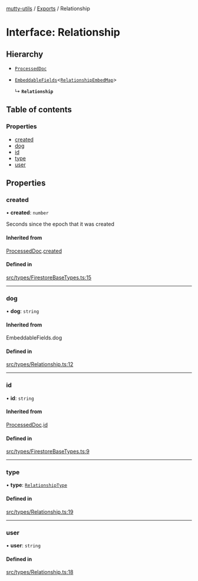 [mutty-utils](../README.md) / [Exports](../modules.md) / Relationship

# Interface: Relationship

## Hierarchy

- [`ProcessedDoc`](ProcessedDoc.md)

- [`EmbeddableFields`](../modules.md#embeddablefields)<[`RelationshipEmbedMap`](../modules.md#relationshipembedmap)\>

  ↳ **`Relationship`**

## Table of contents

### Properties

- [created](Relationship.md#created)
- [dog](Relationship.md#dog)
- [id](Relationship.md#id)
- [type](Relationship.md#type)
- [user](Relationship.md#user)

## Properties

### created

• **created**: `number`

Seconds since the epoch that it was created

#### Inherited from

[ProcessedDoc](ProcessedDoc.md).[created](ProcessedDoc.md#created)

#### Defined in

[src/types/FirestoreBaseTypes.ts:15](https://github.com/jonlaing/mutty-utils/blob/d7d0eb8/src/types/FirestoreBaseTypes.ts#L15)

___

### dog

• **dog**: `string`

#### Inherited from

EmbeddableFields.dog

#### Defined in

[src/types/Relationship.ts:12](https://github.com/jonlaing/mutty-utils/blob/d7d0eb8/src/types/Relationship.ts#L12)

___

### id

• **id**: `string`

#### Inherited from

[ProcessedDoc](ProcessedDoc.md).[id](ProcessedDoc.md#id)

#### Defined in

[src/types/FirestoreBaseTypes.ts:9](https://github.com/jonlaing/mutty-utils/blob/d7d0eb8/src/types/FirestoreBaseTypes.ts#L9)

___

### type

• **type**: [`RelationshipType`](../modules.md#relationshiptype)

#### Defined in

[src/types/Relationship.ts:19](https://github.com/jonlaing/mutty-utils/blob/d7d0eb8/src/types/Relationship.ts#L19)

___

### user

• **user**: `string`

#### Defined in

[src/types/Relationship.ts:18](https://github.com/jonlaing/mutty-utils/blob/d7d0eb8/src/types/Relationship.ts#L18)
